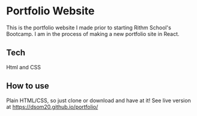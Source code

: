 # Portfolio Website
This is the portfolio website I made prior to starting Rithm School's Bootcamp.
I am in the process of making a new portfolio site in React.

## Tech
Html and CSS

## How to use
Plain HTML/CSS, so just clone or download and have at it!
See live version at https://dsom20.github.io/portfolio/
